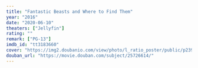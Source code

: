 ```yaml
---
title: "Fantastic Beasts and Where to Find Them"
year: "2016"
date: "2020-06-10"
theaters: ["Jellyfin"]
rating: ""
remark: ["PG-13"]
imdb_id: "tt3183660"
cover: "https://img2.doubanio.com/view/photo/l_ratio_poster/public/p2392444121.jpg"
douban_url: "https://movie.douban.com/subject/25726614/"
---
```

